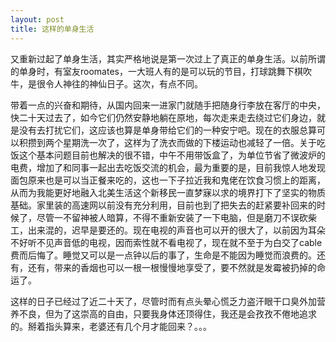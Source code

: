 ```yaml
---
layout: post
title: 这样的单身生活
---
```

又重新过起了单身生活，其实严格地说是第一次过上了真正的单身生活。以前所谓的单身时，有室友roomates，一大班人有的是可以玩的节目，打球跳舞下棋吹牛，是很令人神往的神仙日子。这次，有点不同。

带着一点的兴奋和期待，从国内回来一进家门就随手把随身行李放在客厅的中央，快二十天过去了，如今它们仍然安静地躺在原地，每次走来走去绕过它们身边，就是没有去打扰它们，这应该也算是单身带给它们的一种安宁吧。现在的衣服总算可以积攒到两个星期洗一次了，这样为了洗衣而做的下楼运动也减轻了一倍。关于吃饭这个基本问题目前也解决的很不错，中午不用带饭盒了，为单位节省了微波炉的电费，增加了和同事一起出去吃饭交流的机会，最为重要的是，目前我惊人地发现面包原来也是可以当正餐来吃的，这也一下子拉近我和鬼佬在饮食习惯上的距离，从而为我能更好地融入北美生活这个新移民一直梦寐以求的境界打下了坚实的物质基础。家里装的高速网以前没有充分利用，目前也到了把失去的赶紧要补回来的时候了，尽管一不留神被人暗算，不得不重新安装了一下电脑，但是磨刀不误砍柴工，出来混的，迟早是要还的。现在电视的声音也可以开的很大了，以前因为耳朵不好听不见声音低的电视，因而索性就不看电视了，现在就不至于为白交了cable 费而后悔了。睡觉又可以是一点钟以后的事了，生命是不能因为睡觉而浪费的。还有，还有，带来的香烟也可以一根一根慢慢地享受了，要不然就是发霉被扔掉的命运了。

这样的日子已经过了近二十天了，尽管时而有点头晕心慌乏力盗汗眼干口臭外加营养不良，但为了这崇高的自由，只要我身体还顶得住，我还是会孜孜不倦地追求的。掰着指头算来，老婆还有几个月才能回来？。。。